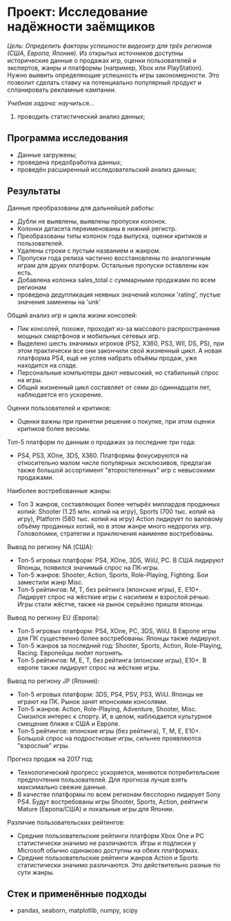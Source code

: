 ﻿# Проект: Исследование надёжности заёмщиков

*Цель: Определить факторы успешности видеоигр для трёх регионов (США, Европа, Япония).*
Из открытых источников доступны исторические данные о продажах игр, оценки пользователей и экспертов, жанры и платформы (например, Xbox или PlayStation).
Нужно выявить определяющие успешность игры закономерности. Это позволит сделать ставку на потенциально популярный продукт и спланировать рекламные кампании.

*Учебная задача: научиться...*
1. проводить статистический анализ данных;

## Программа исследования
- Данные загружены;
- проведена предобработка данных;
- проведён расширенный исследовательский анализ данных;

## Результаты
Данные преобразованы для дальнейшей работы:
- Дубли не выявлены, выявлены пропуски колонок.
- Колонки датасета переименованы в нижний регистр.
- Преобразованы типы колонок года выпуска, оценки критиков и пользователей.
- Удалены строки с пустым названием и жанром.
- Пропуски года релиза частично восстановлены по аналогичным играм для друих платформ. Остальные пропуски оставлены как есть.
- Добавлена колонка sales_total с суммарными продажами по всем регионам
- проведена дедупликация неявных значений колонки 'rating', пустые значения заменены на 'unk'

Общий анализ игр и цикла жизни консолей:
- Пик консолей, похоже, проходит из-за массового распространения мощных смартфонов и мобильных сетевых игр.
- Выделено шесть значимых игроков (PS2, X360, PS3, WII, DS, PS), при этом практически все они закончили свой жизненный цикл. А новая платформа PS4, ещё не успев набрать объёмы продаж, уже находится на спаде.
- Персональные компьютеры дают невысокий, но стабильный спрос на игры.
- Общий жизненный цикл составляет от семи до одиннадцати лет, наблюдается его ускорение.

Оценки пользователей и критиков:
- Оценки важны при принятии решения о покупке, при этом оценки критиков более весомы.

Топ-5 платформ по данным о продажах за последние три года:
- PS4, PS3, XOne, 3DS, X360.
Платформы фокусируются на относительно малом числе популярных эксклюзивов, предлагая также большой ассортимент "второстепенных" игр с невысокими продажами.

Наиболее востребованные жанры:
- Топ 3 жанров, составляющих более четырёх миллардов проданных копий:
	Shooter (1.25 млн. копий на игру),
	Sports (700 тыс. копий на игру),
	Platform (580 тыс. копий на игру)
	Action лидирует по валовому объёму проданных копий, но в этом жанре много недорогих игр.
	Головоломки, стратегии и приключения наименее востребованы.

Вывод по региону NA (США):
- Топ-5 игровых платформ: PS4, XOne, 3DS, WiiU, PC. В США лидируют Японцы, появился значимый спрос на ПК-игры.
- Топ-5 жанров: Shooter, Action, Sports, Role-Playing, Fighting. Бои заместили жанр Misc.
- Топ-5 рейтингов: M, T, без рейтинга (японские игры), E, E10+. Лидирует спрос на жёсткие игры с насилием и взрослой речью. Игры стали жёстче, также на рынок серьёзно пришли японцы.

Вывод по региону EU (Европа):
- Топ-5 игровых платформ: PS4, XOne, PC, 3DS, WiiU. В Европе игры для ПК существенно более востребованы. Японцы также лидируют.
- Топ-5 жанров за последний год: Shooter, Sports, Action, Role-Playing, Racing. Европейцы любят погонять.
- Топ-5 рейтингов: M, E, T, без рейтинга (японские игры), E10+. В европе также лидирует спрос на жёсткие игры.

Вывод по региону JP (Япония):
- Топ-5 игровых платформ: 3DS, PS4, PSV, PS3, WiiU. Японцы не играют на ПК. Рынок занят японскими консолями.
- Топ-5 жанров: Action, Role-Playing, Adventure, Shooter, Misc. Снизился интерес к спорту. И, в целом, наблюдается культурное смещение ближе к США и Европе.
- Топ-5 рейтингов: японские игры (без рейтинга), T, M, E, E10+. Большой спрос на подростковые игры, сильнее проявляются "взрослые" игры.

Прогноз продаж на 2017 год:
- Технологический прогресс ускоряется, меняются потребительские предпочтения пользователей. Для прогноза лучше взять максимально свежие данные.
- В качестве платформы по всем регионам бесспорно лидирует Sony PS4. Будут востребованы игры Shooter, Sports, Action, рейтинги Mature (Европа/США) и локальные игры для Японии.

Различие пользовательских рейтингов:
- Средние пользовательские рейтинги платформ Xbox One и PC статистически значимо не различаются. Игры и подписки у Microsoft обычно одинаково доступны на обеих платформах.
- Средние пользовательские рейтинги жанров Action и Sports статистически значимо различаются. Это действительно разные по сути жанры.

## Стек и применённые подходы
* pandas, seaborn, matplotlib, numpy, scipy